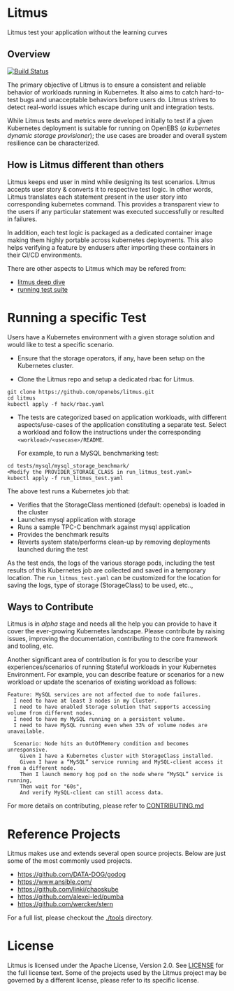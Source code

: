 # Litmus
Litmus test your application without the learning curves

## Overview

[![Build Status](https://travis-ci.org/openebs/litmus.svg?branch=master)](https://travis-ci.org/openebs/litmus)

The primary objective of Litmus is to ensure a consistent and reliable behavior of workloads running in Kubernetes. It also aims to catch hard-to-test bugs and unacceptable behaviors before users do. Litmus strives to detect real-world issues which escape during unit and integration tests.

While Litmus tests and metrics were developed initially to test if a given Kubernetes deployment is suitable for running on OpenEBS (_a kubernetes dynamic storage provisioner_); the use cases are broader and overall system resilience can be characterized.

## How is Litmus different than others
Litmus keeps end user in mind while designing its test scenarios. Litmus accepts user story & converts it to respective test logic. In other words, Litmus translates each statement present in the user story into corresponding kubernetes command. This provides a transparent view to the users if any particular statement was executed successfully or resulted in failures.

In addition, each test logic is packaged as a dedicated container image making them highly portable across kubernetes deployments. This also helps verifying a feature by endusers after importing these containers in their CI/CD environments.

There are other aspects to Litmus which may be refered from:
- [litmus deep dive](docs/litmus_deep_dive.md)
- [running test suite](docs/running_test_suite.md)

# Running a specific Test

Users have a Kubernetes environment with a given storage solution and would like to test a specific scenario.

- Ensure that the storage operators, if any, have been setup on the Kubernetes cluster.

- Clone the Litmus repo and setup a dedicated rbac for Litmus.

```
git clone https://github.com/openebs/litmus.git
cd litmus
kubectl apply -f hack/rbac.yaml 
```

- The tests are categorized based on application workloads, with different aspects/use-cases of the application 
constituting a separate test. Select a workload and follow the instructions under the corresponding 
`<workload>/<usecase>/README`.

  For example, to run a MySQL benchmarking test:

```
cd tests/mysql/mysql_storage_benchmark/
<Modify the PROVIDER_STORAGE_CLASS in run_litmus_test.yaml>
kubectl apply -f run_litmus_test.yaml
```

  The above test runs a Kubernetes job that:
  - Verifies that the StorageClass mentioned (default: openebs) is loaded in the cluster
  - Launches mysql application with storage
  - Runs a sample TPC-C benchmark against mysql application
  - Provides the benchmark results
  - Reverts system state/performs clean-up by removing deployments launched during the test

As the test ends, the logs of the various storage pods, including the test results of this Kubernetes job are 
collected and saved in a temporary location. The `run_litmus_test.yaml` can be customized for the location for 
saving the logs, type of storage (StorageClass) to be used, etc..,

## Ways to Contribute

Litmus is in *_alpha_* stage and needs all the help you can provide to have it cover the ever-growing Kubernetes landscape. Please contribute by raising issues, improving the documentation, contributing to the core framework and tooling, etc. 

Another significant area of contribution is for you to describe your experiences/scenarios of running Stateful workloads in your Kubernetes Environment.  For example, you can describe feature or scenarios for a new workload or update the scenarios of existing workload as follows:

```
Feature: MySQL services are not affected due to node failures. 
  I need to have at least 3 nodes in my Cluster.
  I need to have enabled Storage solution that supports accessing volume from different nodes.
  I need to have my MySQL running on a persistent volume.
  I need to have MySQL running even when 33% of volume nodes are unavailable.

  Scenario: Node hits an OutOfMemory condition and becomes unresponsive.
    Given I have a Kubernetes cluster with StorageClass installed.
    Given I have a “MySQL” service running and MySQL-client access it from a different node.
    Then I launch memory hog pod on the node where “MySQL” service is running, 
    Then wait for "60s",
    And verify MySQL-client can still access data.
```

For more details on contributing, please refer to [CONTRIBUTING.md](./CONTRIBUTING.md)

# Reference Projects

Litmus makes use and extends several open source projects. Below are just some of the most commonly used projects. 

- https://github.com/DATA-DOG/godog
- https://www.ansible.com/
- https://github.com/linki/chaoskube
- https://github.com/alexei-led/pumba
- https://github.com/wercker/stern

For a full list, please checkout the [./tools](./tools) directory.

# License

Litmus is licensed under the Apache License, Version 2.0. See [LICENSE](./LICENSE) for the full license text. Some of the projects used by the Litmus project may be governed by a different license, please refer to its specific license. 

